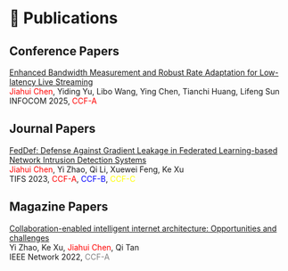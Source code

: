 # 📝 Publications 
## Conference Papers
[Enhanced Bandwidth Measurement and Robust Rate Adaptation for Low-latency Live Streaming](../../pdf/INFOCOM25-AAR.pdf) \
<span style="color: red;">Jiahui Chen</span>, Yiding Yu, Libo Wang, Ying Chen, Tianchi Huang, Lifeng Sun \
INFOCOM 2025, <span style="color: red;">CCF-A</span>

## Journal Papers
[FedDef: Defense Against Gradient Leakage in Federated Learning-based Network Intrusion Detection Systems](../../pdf/TIFS23-FedDef.pdf) \
<span style="color: red;">Jiahui Chen</span>, Yi Zhao, Qi Li, Xuewei Feng, Ke Xu \
TIFS 2023, <span style="color: red;">CCF-A</span>, <span style="color: blue;">CCF-B</span>, <span style="color: yellow;">CCF-C</span>

## Magazine Papers
[Collaboration-enabled intelligent internet architecture: Opportunities and challenges](../../pdf/Network22-Collaboration.pdf) \
Yi Zhao, Ke Xu, <span style="color: red;">Jiahui Chen</span>, Qi Tan \
IEEE Network 2022, <span style="color: grey;">CCF-A</span>